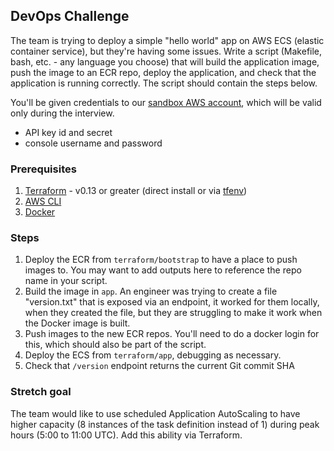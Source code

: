 ## DevOps Challenge

The team is trying to deploy a simple "hello world" app on AWS ECS (elastic container service),
but they're having some issues. Write a script (Makefile, bash, etc. - any language you choose)
that will build the application image, push the image to an ECR repo, deploy the application,
and check that the application is running correctly. The script should contain the steps below.

You'll be given credentials to our [sandbox AWS account](https://oddball-interviews.signin.aws.amazon.com/console),
which will be valid only during the interview.

- API key id and secret
- console username and password

### Prerequisites
1. [Terraform](https://www.terraform.io/downloads) - v0.13 or greater (direct install or via [tfenv](https://github.com/tfutils/tfenv/blob/master/README.md))
2. [AWS CLI](https://docs.aws.amazon.com/cli/latest/userguide/getting-started-install.html)
3. [Docker](https://docs.docker.com/get-docker/)

### Steps

1. Deploy the ECR from `terraform/bootstrap` to have a place to push images to. You may want to
add outputs here to reference the repo name in your script.
1. Build the image in `app`. An engineer was trying to create a file "version.txt" that is exposed
via an endpoint, it worked for them locally, when they created the file, but they are struggling
to make it work when the Docker image is built.
1. Push images to the new ECR repos. You'll need to do a docker login for this, which should also
be part of the script.
1. Deploy the ECS from `terraform/app`, debugging as necessary.
1. Check that `/version` endpoint returns the current Git commit SHA

### Stretch goal

The team would like to use scheduled Application AutoScaling to have higher capacity (8 instances
of the task definition instead of 1) during peak hours (5:00 to 11:00 UTC). Add this ability via
Terraform.

